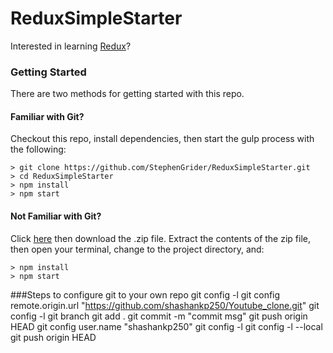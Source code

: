 # ReduxSimpleStarter

Interested in learning [Redux](https://www.udemy.com/react-redux/)?

### Getting Started

There are two methods for getting started with this repo.

#### Familiar with Git?
Checkout this repo, install dependencies, then start the gulp process with the following:

```
> git clone https://github.com/StephenGrider/ReduxSimpleStarter.git
> cd ReduxSimpleStarter
> npm install
> npm start
```

#### Not Familiar with Git?
Click [here](https://github.com/StephenGrider/ReactStarter/releases) then download the .zip file.  Extract the contents of the zip file, then open your terminal, change to the project directory, and:

```
> npm install
> npm start
```
###Steps to configure git to your own repo
git config -l
git config remote.origin.url "https://github.com/shashankp250/Youtube_clone.git"
git config -l
git branch
git add .
git commit -m "commit msg"
git push origin HEAD
git config user.name "shashankp250"
git config -l
git config -l --local
git push origin HEAD
